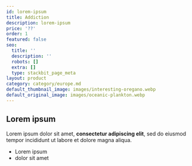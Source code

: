 ```yaml
---
id: lorem-ipsum
title: Addiction
description: lorem-ipsum
price: '??'
order: 1
featured: false
seo:
  title: ''
  description: ''
  robots: []
  extra: []
  type: stackbit_page_meta
layout: product
category: category/europe.md
default_thumbnail_image: images/interesting-oregano.webp
default_original_image: images/oceanic-plankton.webp
---
```

## Lorem ipsum

Lorem ipsum dolor sit amet, **consectetur adipiscing elit**, sed do eiusmod tempor incididunt ut labore et dolore magna aliqua.

- Lorem ipsum
- dolor sit amet